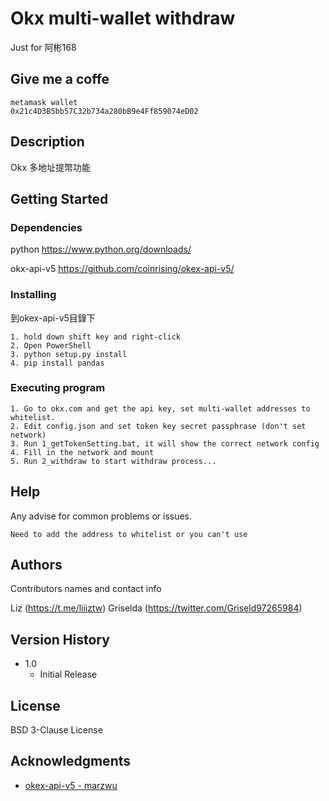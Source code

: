 # Okx multi-wallet withdraw
Just for 阿彬168

## Give me a coffe 
```
metamask wallet
0x21c4D3B5bb57C32b734a280bB9e4Ff859074eD02
```
## Description

Okx 多地址提幣功能

## Getting Started

### Dependencies

python
https://www.python.org/downloads/

okx-api-v5
https://github.com/coinrising/okex-api-v5/
### Installing

到okex-api-v5目錄下
```
1. hold down shift key and right-click
2. Open PowerShell
3. python setup.py install
4. pip install pandas
```
### Executing program

```
1. Go to okx.com and get the api key, set multi-wallet addresses to whitelist.
2. Edit config.json and set token key secret passphrase (don't set network)
3. Run 1_getTokenSetting.bat, it will show the correct network config
4. Fill in the network and mount
5. Run 2_withdraw to start withdraw process...
```
## Help

Any advise for common problems or issues.
```
Need to add the address to whitelist or you can't use
```

## Authors

Contributors names and contact info

Liz (https://t.me/liiiztw)
Griselda (https://twitter.com/Griseld97265984)

## Version History

* 1.0
    * Initial Release

## License

BSD 3-Clause License

## Acknowledgments

* [okex-api-v5 - marzwu ](https://github.com/coinrising/okex-api-v5)
